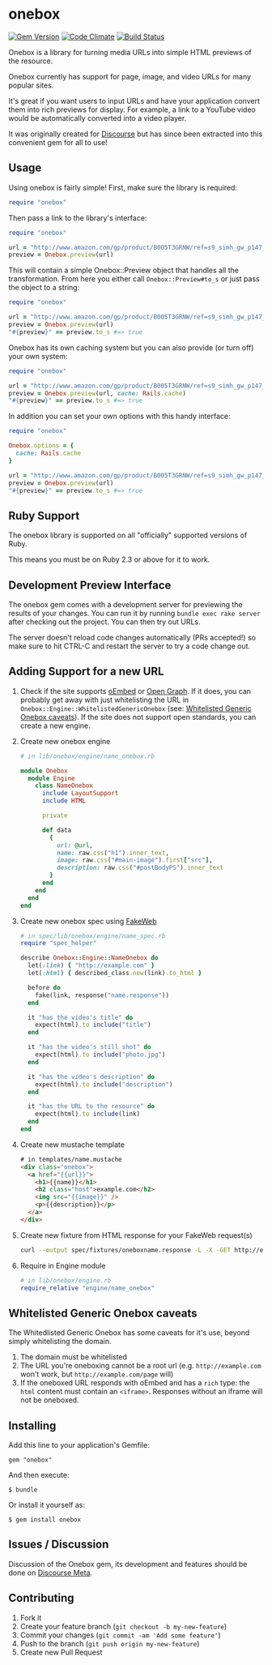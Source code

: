 onebox
======

[![Gem Version](https://badge.fury.io/rb/onebox.png)](https://rubygems.org/gems/onebox)
[![Code Climate](https://codeclimate.com/github/dysania/onebox.png)](https://codeclimate.com/github/dysania/onebox)
[![Build Status](https://travis-ci.org/discourse/onebox.png)](https://travis-ci.org/discourse/onebox)

Onebox is a library for turning media URLs into simple HTML previews of the resource.

Onebox currently has support for page, image, and video URLs for many popular sites.

It's great if you want users to input URLs and have your application convert them into
rich previews for display. For example, a link to a YouTube video would be automatically
converted into a video player.

It was originally created for [Discourse](http://discourse.org) but has since been
extracted into this convenient gem for all to use!

Usage
-----

Using onebox is fairly simple!
First, make sure the library is required:

``` ruby
require "onebox"
```

Then pass a link to the library's interface:

``` ruby
require "onebox"

url = "http://www.amazon.com/gp/product/B005T3GRNW/ref=s9_simh_gw_p147_d0_i2"
preview = Onebox.preview(url)
```

This will contain a simple Onebox::Preview object that handles all the transformation.
From here you either call `Onebox::Preview#to_s` or just pass the object to a string:

``` ruby
require "onebox"

url = "http://www.amazon.com/gp/product/B005T3GRNW/ref=s9_simh_gw_p147_d0_i2"
preview = Onebox.preview(url)
"#{preview}" == preview.to_s #=> true
```

Onebox has its own caching system but you can also provide (or turn off) your own system:

``` ruby
require "onebox"

url = "http://www.amazon.com/gp/product/B005T3GRNW/ref=s9_simh_gw_p147_d0_i2"
preview = Onebox.preview(url, cache: Rails.cache)
"#{preview}" == preview.to_s #=> true
```

In addition you can set your own options with this handy interface:

``` ruby
require "onebox"

Onebox.options = {
  cache: Rails.cache
}

url = "http://www.amazon.com/gp/product/B005T3GRNW/ref=s9_simh_gw_p147_d0_i2"
preview = Onebox.preview(url)
"#{preview}" == preview.to_s #=> true
```

Ruby Support
------------

The onebox library is supported on all "officially" supported versions of Ruby.

This means you must be on Ruby 2.3 or above for it to work.

Development Preview Interface
-----------------------------

The onebox gem comes with a development server for previewing the results
of your changes. You can run it by running `bundle exec rake server` after checking
out the project. You can then try out URLs.

The server doesn't reload code changes automatically (PRs accepted!) so
make sure to hit CTRL-C and restart the server to try a code change out.


Adding Support for a new URL
----------------------------

  1. Check if the site supports [oEmbed](http://oembed.com/) or [Open Graph](https://developers.facebook.com/docs/opengraph/).
     If it does, you can probably get away with just whitelisting the URL in `Onebox::Engine::WhitelistedGenericOnebox` (see: [Whitelisted Generic Onebox caveats](#user-content-whitelisted-generic-onebox-caveats)).
     If the site does not support open standards, you can create a new engine.

  2. Create new onebox engine

     ``` ruby
     # in lib/onebox/engine/name_onebox.rb

     module Onebox
       module Engine
         class NameOnebox
           include LayoutSupport
           include HTML

           private

           def data
             {
               url: @url,
               name: raw.css("h1").inner_text,
               image: raw.css("#main-image").first["src"],
               description: raw.css("#postBodyPS").inner_text
             }
           end
         end
       end
     end
     ```

  3. Create new onebox spec using [FakeWeb](https://github.com/chrisk/fakeweb)

     ``` ruby
     # in spec/lib/onebox/engine/name_spec.rb
     require "spec_helper"

     describe Onebox::Engine::NameOnebox do
       let(:link) { "http://example.com" }
       let(:html) { described_class.new(link).to_html }

       before do
         fake(link, response("name.response"))
       end

       it "has the video's title" do
         expect(html).to include("title")
       end

       it "has the video's still shot" do
         expect(html).to include("photo.jpg")
       end

       it "has the video's description" do
         expect(html).to include("description")
       end

       it "has the URL to the resource" do
         expect(html).to include(link)
       end
     end
     ```

  4. Create new mustache template

     ``` html
     # in templates/name.mustache
     <div class="onebox">
       <a href="{{url}}">
         <h1>{{name}}</h1>
         <h2 class="host">example.com</h2>
         <img src="{{image}}" />
         <p>{{description}}</p>
       </a>
     </div>
     ```

  5. Create new fixture from HTML response for your FakeWeb request(s)

     ``` bash
     curl --output spec/fixtures/oneboxname.response -L -X -GET http://example.com
     ```

  6. Require in Engine module

     ``` ruby
     # in lib/onebox/engine.rb
     require_relative "engine/name_onebox"
     ```


Whitelisted Generic Onebox caveats
----------------------------------

The Whitedlisted Generic Onebox has some caveats for it's use, beyond simply whitelisting the domain.

  1. The domain must be whitelisted
  2. The URL you're oneboxing cannot be a root url (e.g. `http://example.com` won't work, but `http://example.com/page` will)
  3. If the oneboxed URL responds with oEmbed and has a `rich` type: the `html` content must contain an `<iframe>`. Responses without an iframe will not be oneboxed.


Installing
----------

Add this line to your application's Gemfile:

    gem "onebox"

And then execute:

    $ bundle

Or install it yourself as:

    $ gem install onebox


Issues / Discussion
-------------------

Discussion of the Onebox gem, its development and features should be done on
[Discourse Meta](https://meta.discourse.org). 

Contributing
------------

  1. Fork it
  2. Create your feature branch (`git checkout -b my-new-feature`)
  3. Commit your changes (`git commit -am 'Add some feature'`)
  4. Push to the branch (`git push origin my-new-feature`)
  5. Create new Pull Request
